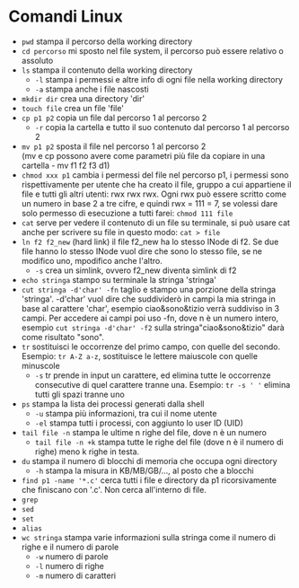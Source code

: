 # Comandi Linux
* `pwd` stampa il percorso della working directory
* `cd percorso`  mi sposto nel file system, il percorso può essere relativo o assoluto 
* `ls` stampa il contenuto della working directory
  * `-l` stampa i permessi e altre info di ogni file nella working directory
  * `-a` stampa anche i file nascosti
* `mkdir dir` crea una directory 'dir'
* `touch file` crea un file 'file'
* `cp p1 p2` copia un file dal percorso 1 al percorso 2
  * `-r` copia la cartella e tutto il suo contenuto dal percorso 1 al percorso 2
* `mv p1 p2` sposta il file nel percorso 1 al percorso 2\
(mv e cp possono avere come parametri più file da copiare in una cartella - mv f1 f2 f3 d1)
* `chmod xxx p1` cambia i permessi del file nel percorso p1, i permessi sono rispettivamente per utente che ha creato il file, gruppo a cui appartiene il file e tutti gli altri utenti: rwx rwx rwx. Ogni rwx può essere scritto come un numero in base 2 a tre cifre, e quindi rwx = 111 = 7, se volessi dare solo permesso di esecuzione a tutti farei: `chmod 111 file`
* `cat` serve per vedere il contenuto di un file su terminale, si può usare cat anche per scrivere su file in questo modo: `cat > file`
* `ln f2 f2_new` (hard link) il file f2_new ha lo stesso INode di f2. Se due file hanno lo stesso INode vuol dire che sono lo stesso file, se ne modifico uno, mpodifico anche l'altro.
  * `-s` crea un simlink, ovvero f2_new diventa simlink di f2
* `echo stringa` stampo su terminale la stringa 'stringa'
* `cut stringa -d'char' -fn` taglio e stampo una porzione della stringa 'stringa'. -d'char' vuol dire che suddividerò in campi la mia stringa in base al carattere 'char', esempio ciao&sono&tizio verrà suddiviso in 3 campi. Per accedere ai campi poi uso -fn, dove n è un numero intero, esempio `cut stringa -d'char' -f2` sulla stringa"ciao&sono&tizio" darà come risultato "sono".
* `tr` sostituisci le occorrenze del primo campo, con quelle del secondo. Esempio: `tr A-Z a-z`, sostituisce le lettere maiuscole con quelle minuscole
  * `-s` tr prende in input un carattere, ed elimina tutte le occorrenze consecutive di quel carattere tranne una. Esempio: `tr -s ' '` elimina tutti gli spazi tranne uno
* `ps` stampa la lista dei processi generati dalla shell
  * `-u` stampa più informazioni, tra cui il nome utente
  * `-el` stampa tutti i processi, con aggiunto lo user ID (UID)
* `tail file -n` stampa le ultime n righe del file, dove n è un numero
  * `tail file -n +k` stampa tutte le righe del file (dove n è il numero di righe) meno k righe in testa.
* `du` stampa il numero di blocchi di memoria che occupa ogni directory
  * `-h` stampa la misura in KB/MB/GB/..., al posto che a blocchi
* `find p1 -name '*.c'` cerca tutti i file e directory da p1 ricorsivamente che finiscano con '.c'. Non cerca all'interno di file.
* `grep`
* `sed`
* `set`
* `alias`
* `wc stringa` stampa varie informazioni sulla stringa come il numero di righe e il numero di parole
  * `-w` numero di parole
  * `-l` numero di righe
  * `-m` numero di caratteri